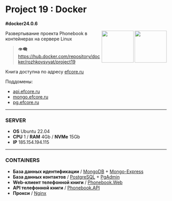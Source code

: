 # Project 19 : Docker
**#docker24.0.6**

<img align="right" width="100" height="100" src="https://github.com/rozhkovsvyat/Project19.Docker/assets/71471748/473223be-eaa6-48c0-bb8c-10485c608d80">
<img align="right" width="100" height="100" src="https://github.com/rozhkovsvyat/Project19.Docker/assets/71471748/184cf010-61c6-4488-baef-7f79979b2a59">

Развертывание проекта Phonebook в контейнерах на сервере Linux

> :eye_speech_bubble: https://hub.docker.com/repository/docker/rozhkovsvyat/project19

Книга доступна по адресу [efcore.ru](https://efcore.ru)

Поддомены:
* [api.efcore.ru](https://api.efcore.ru/contacts)
* [mongo.efcore.ru](https://mongo.efcore.ru)
* [pg.efcore.ru](https://pg.efcore.ru)

---

### SERVER

* **OS** Ubuntu 22.04
* **CPU** 1 / **RAM** 4Gb / **NVMe** 15Gb
* **IP** 185.154.194.115

---

### CONTAINERS

* **База данных идентификации** / [MongoDB](https://hub.docker.com/_/mongo) + [Mongo-Express](https://hub.docker.com/_/mongo-express)
* **База данных контактов** / [PostgreSQL](https://hub.docker.com/_/postgres) + [PgAdmin](https://hub.docker.com/r/dpage/pgadmin4)
* **Web-клиент телефонной книги** / [Phonebook.Web](rozhkovsvyat/project19:web)
* **API телефонной книги** / [Phonebook.API](rozhkovsvyat/project19:api)
* **Прокси** / [Nginx](https://hub.docker.com/_/nginx)
